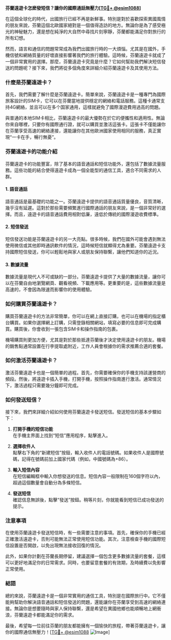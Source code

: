 **芬蘭遠遊卡怎麽發短信？讓你的國際通話無壓力[[TG💪+ @esim1088](https://t.me/s/esim1088)]**

在這個全球化的時代，出國旅行已經不再是新鮮事。特別是對於喜歡探索異國風情的朋友來說，芬蘭這個北歐國家絕對是一個值得造訪的地方。無論你是為了感受極光的神秘魅力，還是想在純淨的大自然中尋找片刻寧靜，芬蘭都能滿足你對旅行的所有幻想。

然而，語言和通信的問題常常成為我們出國旅行時的一大煩惱。尤其是在國外，手機信號和網絡質量的好壞直接影響著我們的旅行體驗。這時候，芬蘭遠遊卡就成了一個非常實用的選擇。那麼，芬蘭遠遊卡究竟是什麼？它如何幫助我們解決短信發送的問題呢？接下來，我們將從多個角度來詳細介紹芬蘭遠遊卡及其使用方法。

### 什麼是芬蘭遠遊卡？

首先，我們需要了解什麼是芬蘭遠遊卡。簡單來說，芬蘭遠遊卡是一種專門為國際旅客設計的SIM卡，它可以在芬蘭當地提供穩定的網絡和電話服務。這種卡通常支持4G網絡，並且可以在多个国家通用，這樣就避免了國際漫遊費用過高的問題。

與普通的本地SIM卡相比，芬蘭遠遊卡的最大優勢在於它的便攜性和適用性。無論你來自哪裡，只要你有國際通行證，就可以購買並激活這張卡。這張卡不僅能讓你在芬蘭享受高速的網絡連接，還能讓你在其他歐洲國家使用相同的服務，真正實現“一卡在手，暢行無憂”。

### 芬蘭遠遊卡的功能介紹

芬蘭遠遊卡的功能豐富，除了基本的語音通話和短信功能外，還包括了數據流量服務。這些功能的結合使得遠遊卡成為一個全能型的通信工具，適合不同需求的人群。

#### 1. **語音通話**
語音通話是最基礎的功能之一。芬蘭遠遊卡提供的語音通話質量優良，音質清晰，幾乎沒有延遲。這對於那些需要頻繁進行國際通話的朋友來說，是一個非常好的選擇。而且，遠遊卡的語音通話費用相對低廉，遠低於傳統的國際漫遊收費標準。

#### 2. **短信發送**
短信發送功能是芬蘭遠遊卡的另一大亮點。很多時候，我們在國外可能會遇到無法使用微信或其他即時通訊軟件的情況，這時候短信就顯得尤為重要。芬蘭遠遊卡支持國際短信發送，你可以輕鬆地與家人或朋友保持聯繫，讓他們知道你的近況。

#### 3. **數據流量**
數據流量是現代人不可或缺的一部分。芬蘭遠遊卡提供了大量的數據流量，讓你可以在芬蘭自由地瀏覽網頁、觀看視頻、下載應用等。更重要的是，這些數據流量是高速的，不會因為限速而影響你的使用體驗。

### 如何購買芬蘭遠遊卡？

購買芬蘭遠遊卡的方法非常簡單，你可以在網上直接訂購，也可以在機場的指定櫃台購買。如果你選擇網上訂購，只需登錄相關網站，填寫必要的信息即可完成購買。購買後，你會收到一張包含SIM卡和操作指南的包裹。

機場購買則更加方便，尤其是對於那些抵達芬蘭後才決定使用遠遊卡的朋友。機場的銷售點通常設置在行李提取處附近，工作人員會根據你的需求推薦合適的套餐。

### 如何激活芬蘭遠遊卡？

激活芬蘭遠遊卡也是一個簡單的過程。首先，你需要確保你的手機支持該運營商的頻段。然後，將遠遊卡插入手機，打開手機，按照操作指南進行激活。通常情況下，激活過程只需要幾分鐘即可完成。

### 如何發送短信？

接下來，我們來詳細介紹如何使用芬蘭遠遊卡發送短信。發送短信的基本步驟如下：

1. **打開手機的短信功能**  
   在手機主界面上找到“短信”應用程序，點擊進入。

2. **選擇收件人**  
   點擊右下角的“新建短信”按鈕，輸入收件人的電話號碼。如果收件人是國際號碼，記得在號碼前加上國家代碼（例如，中國號碼為+86）。

3. **輸入短信內容**  
   在短信編輯框中輸入你想發送的信息。短信內容一般限制在160個字符以內，超過這個數量會自動分為多條短信。

4. **發送短信**  
   確認信息無誤後，點擊“發送”按鈕。稍等片刻，你就能看到短信已成功發送的提示。

### 注意事項

在使用芬蘭遠遊卡發送短信時，有一些需要注意的事項。首先，確保你的手機已經正確激活遠遊卡，否則可能無法正常使用短信功能。其次，注意檢查手機的國際短信設置是否開啟，以免出現無法接收回復的情況。

此外，如果你計劃在芬蘭長期停留，建議選擇一個包含更多數據流量的套餐，這樣可以更好地滿足你的日常需求。同時，也要留意套餐的有效期，及時續費以免影響正常使用。

### 結語

總的來說，芬蘭遠遊卡是一個非常實用的通信工具，特別是在國際旅行中。它不僅能夠幫助你解決語音通話和短信發送的問題，還能讓你在芬蘭享受到高速的網絡連接。無論你是想要隨時與家人保持聯繫，還是希望在異國他鄉也能順暢地上網衝浪，芬蘭遠遊卡都能滿足你的需求。

最後，希望每一位前往芬蘭的朋友都能擁有一個愉快的旅程，帶著芬蘭遠遊卡，讓你的國際通信無壓力！[[TG💪+ @esim1088](https://t.me/s/esim1088) ![Image](https://i.postimg.cc/4NQfJmqS/Snipaste-2025-05-13-00-14-12.png)]